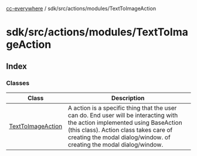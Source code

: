 [cc-everywhere](../../../../../index.md) / sdk/src/actions/modules/TextToImageAction

# sdk/src/actions/modules/TextToImageAction

## Index

### Classes

| Class | Description |
| ------ | ------ |
| [TextToImageAction](classes/TextToImageAction.md) | A action is a specific thing that the user can do. End user will be interacting with the action implemented using BaseAction (this class). Action class takes care of creating the modal dialog/window. of creating the modal dialog/window. |
